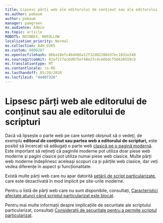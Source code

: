```yaml
---
title: Lipsesc părți web ale editorului de conținut sau ale editorului de scripturi
ms.author: pebaum
author: pebaum
manager: pamgreen
ms.audience: Admin
ms.topic: article
ROBOTS: NOINDEX, NOFOLLOW
localization_priority: Normal
ms.collection: Adm_O365
ms.custom: 9000207
ms.openlocfilehash: 86ba18efc4bd466a12f32d82288d37ec1032e348
ms.sourcegitcommit: 82af227ac6d075e748e27c4ce6bdcf56628559cb
ms.translationtype: MT
ms.contentlocale: ro-RO
ms.lasthandoff: 05/28/2020
ms.locfileid: "44407326"
---
```

# <a name="content-editor-or-script-editor-web-parts-are-missing"></a>Lipsesc părți web ale editorului de conținut sau ale editorului de scripturi

Dacă vă lipsește o parte web pe care sunteți obișnuit să o vedeți, de exemplu **editorul de conținut sau partea web a editorului de scripturi,** este posibil să încercați să adăugați o parte web [clasică pe o pagină modernă](https://support.office.com/article/classic-and-modern-web-part-experiences-3fdae6c3-8fc1-49ab-8708-8c104b882e64). Este important să rețineți că paginile moderne pot utiliza doar piese web moderne și pagini clasice pot utiliza numai piese web clasice. Multe părți web moderne îndeplinesc aceleași scopuri ca și părțile web clasice, dar veți vedea diferențe în aspect și funcționalitate.

Există multe părți web care nu apar datorită [setării de script particularizate](https://docs.microsoft.com/sharepoint/allow-or-prevent-custom-script), care este dezactivată în mod implicit pe site-urile moderne. 

Pentru o listă de părți web care nu sunt disponibile, consultați, [Caracteristici afectate atunci când scriptul particularizat este blocat](https://docs.microsoft.com/sharepoint/allow-or-prevent-custom-script#features-affected-when-custom-script-is-blocked).

Pentru mai multe informații despre implicațiile de securitate ale scriptului particularizat, consultați [Considerații de securitate pentru a permite scriptul particularizat](https://docs.microsoft.com/sharepoint/security-considerations-of-allowing-custom-script).
